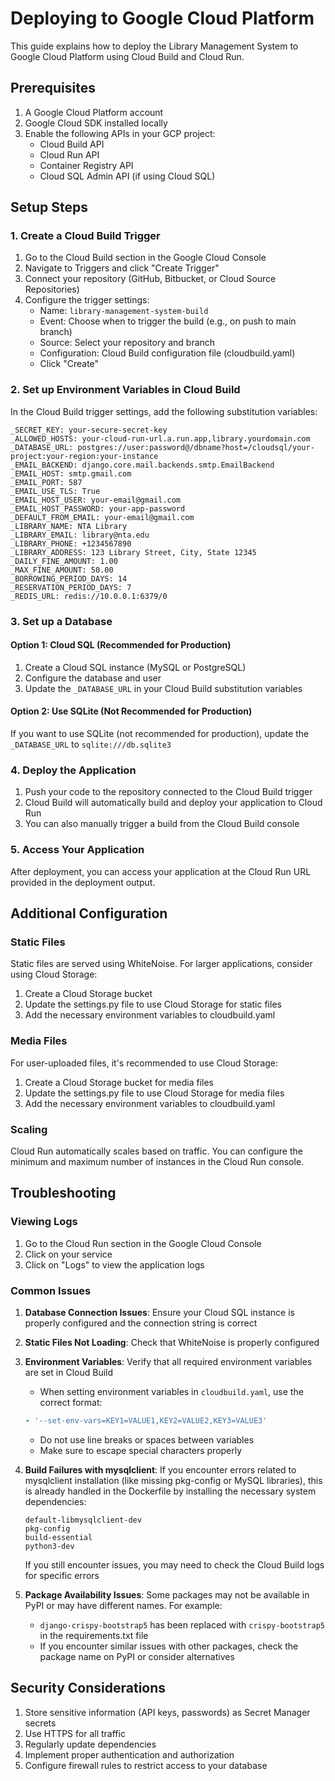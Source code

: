 # Deploying to Google Cloud Platform

This guide explains how to deploy the Library Management System to Google Cloud Platform using Cloud Build and Cloud Run.

## Prerequisites

1. A Google Cloud Platform account
2. Google Cloud SDK installed locally
3. Enable the following APIs in your GCP project:
   - Cloud Build API
   - Cloud Run API
   - Container Registry API
   - Cloud SQL Admin API (if using Cloud SQL)

## Setup Steps

### 1. Create a Cloud Build Trigger

1. Go to the Cloud Build section in the Google Cloud Console
2. Navigate to Triggers and click "Create Trigger"
3. Connect your repository (GitHub, Bitbucket, or Cloud Source Repositories)
4. Configure the trigger settings:
   - Name: `library-management-system-build`
   - Event: Choose when to trigger the build (e.g., on push to main branch)
   - Source: Select your repository and branch
   - Configuration: Cloud Build configuration file (cloudbuild.yaml)
   - Click "Create"

### 2. Set up Environment Variables in Cloud Build

In the Cloud Build trigger settings, add the following substitution variables:

```
_SECRET_KEY: your-secure-secret-key
_ALLOWED_HOSTS: your-cloud-run-url.a.run.app,library.yourdomain.com
_DATABASE_URL: postgres://user:password@/dbname?host=/cloudsql/your-project:your-region:your-instance
_EMAIL_BACKEND: django.core.mail.backends.smtp.EmailBackend
_EMAIL_HOST: smtp.gmail.com
_EMAIL_PORT: 587
_EMAIL_USE_TLS: True
_EMAIL_HOST_USER: your-email@gmail.com
_EMAIL_HOST_PASSWORD: your-app-password
_DEFAULT_FROM_EMAIL: your-email@gmail.com
_LIBRARY_NAME: NTA Library
_LIBRARY_EMAIL: library@nta.edu
_LIBRARY_PHONE: +1234567890
_LIBRARY_ADDRESS: 123 Library Street, City, State 12345
_DAILY_FINE_AMOUNT: 1.00
_MAX_FINE_AMOUNT: 50.00
_BORROWING_PERIOD_DAYS: 14
_RESERVATION_PERIOD_DAYS: 7
_REDIS_URL: redis://10.0.0.1:6379/0
```

### 3. Set up a Database

#### Option 1: Cloud SQL (Recommended for Production)

1. Create a Cloud SQL instance (MySQL or PostgreSQL)
2. Configure the database and user
3. Update the `_DATABASE_URL` in your Cloud Build substitution variables

#### Option 2: Use SQLite (Not Recommended for Production)

If you want to use SQLite (not recommended for production), update the `_DATABASE_URL` to `sqlite:///db.sqlite3`

### 4. Deploy the Application

1. Push your code to the repository connected to the Cloud Build trigger
2. Cloud Build will automatically build and deploy your application to Cloud Run
3. You can also manually trigger a build from the Cloud Build console

### 5. Access Your Application

After deployment, you can access your application at the Cloud Run URL provided in the deployment output.

## Additional Configuration

### Static Files

Static files are served using WhiteNoise. For larger applications, consider using Cloud Storage:

1. Create a Cloud Storage bucket
2. Update the settings.py file to use Cloud Storage for static files
3. Add the necessary environment variables to cloudbuild.yaml

### Media Files

For user-uploaded files, it's recommended to use Cloud Storage:

1. Create a Cloud Storage bucket for media files
2. Update the settings.py file to use Cloud Storage for media files
3. Add the necessary environment variables to cloudbuild.yaml

### Scaling

Cloud Run automatically scales based on traffic. You can configure the minimum and maximum number of instances in the Cloud Run console.

## Troubleshooting

### Viewing Logs

1. Go to the Cloud Run section in the Google Cloud Console
2. Click on your service
3. Click on "Logs" to view the application logs

### Common Issues

1. **Database Connection Issues**: Ensure your Cloud SQL instance is properly configured and the connection string is correct
2. **Static Files Not Loading**: Check that WhiteNoise is properly configured
3. **Environment Variables**: Verify that all required environment variables are set in Cloud Build
   - When setting environment variables in `cloudbuild.yaml`, use the correct format:
   ```yaml
   - '--set-env-vars=KEY1=VALUE1,KEY2=VALUE2,KEY3=VALUE3'
   ```
   - Do not use line breaks or spaces between variables
   - Make sure to escape special characters properly
4. **Build Failures with mysqlclient**: If you encounter errors related to mysqlclient installation (like missing pkg-config or MySQL libraries), this is already handled in the Dockerfile by installing the necessary system dependencies:
   ```
   default-libmysqlclient-dev
   pkg-config
   build-essential
   python3-dev
   ```
   If you still encounter issues, you may need to check the Cloud Build logs for specific errors

5. **Package Availability Issues**: Some packages may not be available in PyPI or may have different names. For example:
   - `django-crispy-bootstrap5` has been replaced with `crispy-bootstrap5` in the requirements.txt file
   - If you encounter similar issues with other packages, check the package name on PyPI or consider alternatives

## Security Considerations

1. Store sensitive information (API keys, passwords) as Secret Manager secrets
2. Use HTTPS for all traffic
3. Regularly update dependencies
4. Implement proper authentication and authorization
5. Configure firewall rules to restrict access to your database